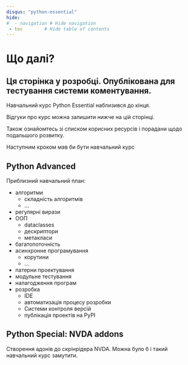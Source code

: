 ```yaml
---
disqus: "python-essential"
hide:
#  - navigation # Hide navigation
 - toc        # Hide table of contents
---
```


# Що далі?

## Ця сторінка у розробці. Опублікована для тестування системи коментування. 

Навчальний курс Python Essential наблизився до кінця. 

Відгуки про курс можна залишити нижче на цій сторінці. 

Також ознайомтесь зі списком корисних ресурсів і порадани щодо подальшого розвитку.

Наступним кроком мав би бути навчальний курс 

## Python Advanced

Приблизний навчальний план: 

- алгоритми
	- складність алгоритмів
	- ...
- регулярні вирази
- ООП
	- dataclasses
	<!-- - __slots__ -->
	- дескриптори
	- метакласи <!-- https://medium.com/analytics-vidhya/metaprogramming-in-python-for-beginners-546adbc76f98 -->
- багатопоточність
- асинхронне програмування
	- корутини
	- ...
- патерни проектування
- модульне тестування
- налагодження програм
- розробка
	- IDE
	- автоматизація процесу розробки
	- Системи контроля версій
	- публікація проектів на PyPI


## Python Special: NVDA addons

Створення адонів до скрінрідера NVDA. 
Можна було б і такий навчальний курс замутити.
